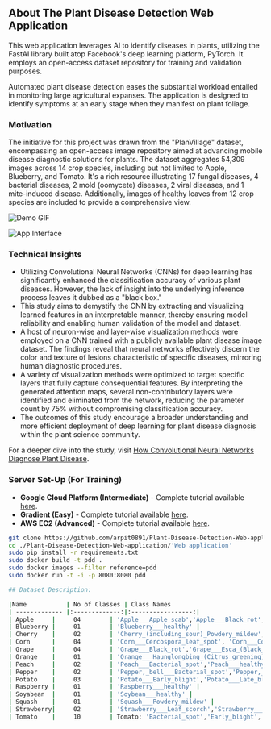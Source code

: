 ## About The Plant Disease Detection Web Application

This web application leverages AI to identify diseases in plants, utilizing the FastAI library built atop Facebook's deep learning platform, PyTorch. It employs an open-access dataset repository for training and validation purposes.

Automated plant disease detection eases the substantial workload entailed in monitoring large agricultural expanses. The application is designed to identify symptoms at an early stage when they manifest on plant foliage.

### Motivation
The initiative for this project was drawn from the "PlanVillage" dataset, encompassing an open-access image repository aimed at advancing mobile disease diagnostic solutions for plants. The dataset aggregates 54,309 images across 14 crop species, including but not limited to Apple, Blueberry, and Tomato. It's a rich resource illustrating 17 fungal diseases, 4 bacterial diseases, 2 mold (oomycete) diseases, 2 viral diseases, and 1 mite-induced disease. Additionally, images of healthy leaves from 12 crop species are included to provide a comprehensive view.

![Demo GIF](https://github.com/arpit0891/Plant-Disease-Detection-Web-application/blob/master/pdd.gif)

![App Interface](https://github.com/arpit0891/Plant-Disease-Detection-Web-application/blob/master/pdd.png)

### Technical Insights

- Utilizing Convolutional Neural Networks (CNNs) for deep learning has significantly enhanced the classification accuracy of various plant diseases. However, the lack of insight into the underlying inference process leaves it dubbed as a "black box."
- This study aims to demystify the CNN by extracting and visualizing learned features in an interpretable manner, thereby ensuring model reliability and enabling human validation of the model and dataset.
- A host of neuron-wise and layer-wise visualization methods were employed on a CNN trained with a publicly available plant disease image dataset. The findings reveal that neural networks effectively discern the color and texture of lesions characteristic of specific diseases, mirroring human diagnostic procedures.
- A variety of visualization methods were optimized to target specific layers that fully capture consequential features. By interpreting the generated attention maps, several non-contributory layers were identified and eliminated from the network, reducing the parameter count by 75% without compromising classification accuracy.
- The outcomes of this study encourage a broader understanding and more efficient deployment of deep learning for plant disease diagnosis within the plant science community.

For a deeper dive into the study, visit [How Convolutional Neural Networks Diagnose Plant Disease](https://spj.sciencemag.org/plantphenomics/2019/9237136/).

### Server Set-Up (For Training)
- **Google Cloud Platform (Intermediate)** - Complete tutorial available [here](https://course.fast.ai/start_gcp.html).
- **Gradient (Easy)** - Complete tutorial available [here](https://course.fast.ai/start_gradient.html).
- **AWS EC2 (Advanced)** - Complete tutorial available [here](https://course.fast.ai/start_aws.html).

```bash
git clone https://github.com/arpit0891/Plant-Disease-Detection-Web-application.git
cd ./Plant-Disease-Detection-Web-application/'Web application'
sudo pip install -r requirements.txt
sudo docker build -t pdd .
sudo docker images --filter reference=pdd
sudo docker run -t -i -p 8080:8080 pdd

## Dataset Description:

|Name           | No of Classes | Class Names
| ------------- |:-------------:|:-----------------:|
| Apple     |     04        | 'Apple___Apple_scab','Apple___Black_rot','Apple___Cedar_apple_rust' 'Apple___healthy' |
| Blueberry |     01        | 'Blueberry___healthy' |
| Cherry    |     02        | 'Cherry_(including_sour)_Powdery_mildew', 'Cherry_(including_sour)_healthy' |
| Corn      |     04        | 'Corn___Cercospora_leaf_spot', 'Corn___Common_rust','Corn___Northern_Leaf_Blight','Corn___healthy' |
| Grape     |     04        | 'Grape___Black_rot','Grape___Esca_(Black_Measles)','Leaf_blight_(Isariopsis_Leaf_Spot)','Grape___healthy' |
| Orange    |     01        | 'Orange___Haunglongbing_(Citrus_greening)' |
| Peach     |     02        | 'Peach___Bacterial_spot','Peach___healthy' |
| Pepper    |     02        | 'Pepper,_bell___Bacterial_spot','Pepper,_bell___healthy' |
| Potato    |     03        | 'Potato___Early_blight','Potato___Late_blight','Potato___healthy' |
| Raspberry |     01        | 'Raspberry___healthy' |
| Soyabean  |     01        | 'Soybean___healthy' |
| Squash    |     01        | 'Squash___Powdery_mildew' |
| Strawberry|     02        | 'Strawberry___Leaf_scorch','Strawberry___healthy' |
| Tomato    |     10        | Tomato: 'Bacterial_spot','Early_blight', 'Late_blight', 'Leaf_Mold', 'Septoria_leaf_spot', 'Spider_mites','Target_Spot', 'Yellow_Leaf_Curl_Virus', 'Mosaic_virus', 'Healthy' |
